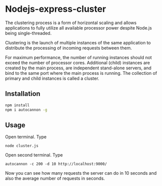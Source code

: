# Nodejs-express-cluster

The clustering process is a form of horizontal scaling and allows applications to fully utilize all available processor power despite Node.js being single-threaded.

Clustering is the launch of multiple instances of the same application to distribute the processing of incoming requests between them.

For maximum performance, the number of running instances should not exceed the number of processor cores. Additional (child) instances are created by the main process, are independent stand-alone servers, and bind to the same port where the main process is running. The collection of primary and child instances is called a cluster.

## Installation

```bash
npm install
npm i autocannon -g
```

## Usage

Open terminal. Type 

```node
node cluster.js
```

Open second terminal. Type 

```node
autocannon -c 200 -d 10 http://localhost:9000/
```

Now you can see how many requests the server can do in 10 seconds and also the average number of requests in seconds.
